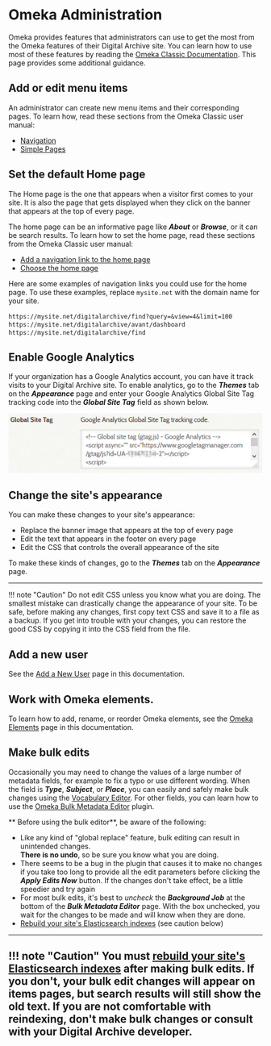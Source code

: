 # Omeka Administration

Omeka provides features that administrators can use to get the most from the Omeka features of
their Digital Archive site. You can learn how to use most of these features by reading the
[Omeka Classic Documentation](https://omeka.org/classic/docs). This page provides
some additional guidance.

## Add or edit menu items

An administrator can create new menu items and their corresponding pages.
To learn how, read these sections from the Omeka Classic user manual:

-   [Navigation](https://omeka.org/classic/docs/Admin/Appearance/Navigation/)
-   [Simple Pages](https://omeka.org/classic/docs/Plugins/SimplePages/)


## Set the default Home page

The Home page is the one that appears when a visitor first comes to your site.
It is also the page that gets displayed when they click on the banner that appears at the top of every page.

The home page can be an informative page like **_About_** or **_Browse_**, or it can be search results.
To learn how to set the home page, read these sections from the Omeka Classic user manual:

-   [Add a navigation link to the home page](https://omeka.org/classic/docs/Admin/Appearance/Navigation/#add-navigation-links)
-   [Choose the home page](https://omeka.org/classic/docs/Admin/Appearance/Navigation/#choose-a-homepage)

Here are some examples of navigation links you could use for the home page. To use these examples, replace `mysite.net` with the domain name for your site.

```
https://mysite.net/digitalarchive/find?query=&view=4&limit=100
https://mysite.net/digitalarchive/avant/dashboard
https://mysite.net/digitalarchive/find

```

## Enable Google Analytics

If your organization has a Google Analytics account, you can have it track visits to
your Digital Archive site. To enable analytics, go to the **_Themes_** tab on the
**_Appearance_** page and enter your Google Analytics Global Site Tag tracking code
into the **_Global Site Tag_** field as shown below.

![Google Analytics](omeka-administration-1.jpg)

## Change the site's appearance

You can make these changes to your site's appearance:

-   Replace the banner image that appears at the top of every page
-   Edit the text that appears in the footer on every page
-   Edit the CSS that controls the overall appearance of the site

To make these kinds of changes, go to the **_Themes_** tab on the **_Appearance_** page.

---

!!! note "Caution"
    Do not edit CSS unless you know what you are doing. The smallest mistake can drastically
    change the appearance of your site. To be safe, before making any changes, first copy
    text CSS and save it to a file as a backup. If you get into trouble with your changes,
    you can restore the good CSS by copying it into the CSS field from the file.

## Add a new user

See the [Add a New User](/administrator/add-new-user/) page in this documentation.

## Work with Omeka elements.

To learn how to add, rename, or reorder Omeka elements, see the [Omeka Elements](/administrator/omeka-elements/)
page in this documentation.

## Make bulk edits

Occasionally you may need to change the values of a large number of metadata fields, for example to
fix a typo or use different wording. When the field is **_Type_**, **_Subject_**, or **_Place_**, you can
easily and safely make bulk changes using the [Vocabulary Editor](/archivist/vocabulary-editor/). For other
fields, you can learn how to use the [Omeka Bulk Metadata Editor](https://omeka.org/classic/plugins/BulkMetadataEditor/) plugin.

** Before using the bulk editor**, be aware of the following:

-   Like any kind of "global replace" feature, bulk editing can result in unintended changes.  
    **There is no undo**, so be sure you know what you are doing.
-   There seems to be a bug in the plugin that causes it to make no changes if you take
    too long to provide all the edit parameters before clicking the **_Apply Edits Now_** button.
    If the changes don't take effect, be a little speedier and try again
-   For most bulk edits, it's best to *uncheck* the **_Background Job_** at the bottom of the
    **_Bulk Metadata Editor_** page. With the box unchecked, you wait for the changes to be made
    and will know when they are done.
-   [Rebuild your site's Elasticsearch indexes](administrator/reindex/) (see caution below)

---

!!! note "Caution"
    You must [rebuild your site's Elasticsearch indexes](administrator/reindex/) after
    making bulk edits. If you don't, your bulk edit changes will appear on items pages,
    but search results will still show the old text.
    If you are not comfortable with reindexing, don't make bulk changes
    or consult with your Digital Archive developer.
---
